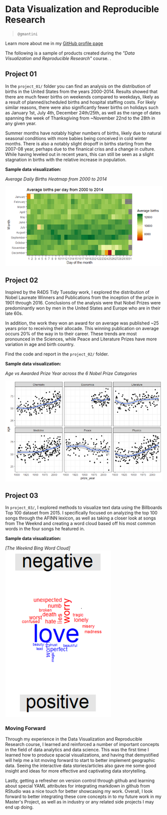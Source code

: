 # Data Visualization and Reproducible Research

> `@gmantini`

Learn more about me in my [GitHub profile page](https://github.com/gmantini)


The following is a sample of products created during the _"Data Visualization and Reproducible Research"_ course. .




## Project 01

In the `project_01/` folder you can find an analysis on the distribution of births in the United States
from the years 2000-2014. Results showed that there are much fewer births on weekends compared to weekdays, likely as a result of planned/scheduled births and hospital staffing costs. For likely similar reasons, there were also significantly fewer births on holidays such as January 1st, July 4th, December 24th/25th, as well as the range of dates spanning the week of Thanksgiving from ~November 22nd to the 28th in any given year. 

Summer months have notably higher numbers of births, likely due to natural seasonal conditions with more babies being conceived in cold winter months. There is also a notably slight dropoff in births starting from the 2007-08 year, perhaps due to the finanical criss and a change in culture. While having leveled out in recent years, this can still be seen as a slight stagnation in births with the relative increase in population.

**Sample data visualization:** 

_Average Daily Births Heatmap from 2000 to 2014_

<img src="https://github.com/gmantini/dataviz_final_project/blob/main/figures/births_heatmap.png">




## Project 02

Inspired by the R4DS Tidy Tuesday work, I explored the distribution of Nobel Laureate Winners and Publications from the inception of the prize in 1901 through 2016. Conclusions of the analysis were that Nobel Prizes were predominantly won by men in the United States and Europe who are in their late 60s. 

In addition, the work they won an award for on average was published ~25 years prior to receiving their allocade. This winning publication on average occurs 20% of the way in to their career. These trends are most pronounced in the Sciences, while Peace and Literature Prizes have more variation in age and birth country. 

Find the code and report in the `project_02/` folder.

**Sample data visualization:** 

_Age vs Awarded Prize Year across the 6 Nobel Prize Categories_

<img src="https://github.com/gmantini/dataviz_final_project/blob/main/figures/age_vs_prize_year_scatterplot.png">




## Project 03

In `project_03/`, I explored methods to visualize text data using the Billboards Top 100 dataset from 2015. I specifically focused on analyzing the top 100 songs through the AFINN lexicon, as well as taking a closer look at songs from The Weeknd and creating a word cloud based off his most common words in the four songs he featured in.

**Sample data visualization:** 

_[The Weeknd Bing Word Cloud]_
<img src="https://github.com/gmantini/dataviz_final_project/blob/main/figures/the_weeknd_word_cloud.PNG">




### Moving Forward

Through my experience in the Data Visualization and Reproducible Research course, I learned and reinforced a number of important concepts in the field of data analytics and data science. This was the first time I learned how to produce spacial visualizations, and having that demystified will help me a lot moving forward to start to better implement geographic data. Seeing the interactive data stories/articles also gave me some good insight and ideas for more effective and captivating data storytelling. 

Lastly, getting a refresher on version control through github and learning about special YAML attributes for integrating markdown in github from RStudio was a nice touch for better showcasing my work. Overall, I look forward to better integrating these core concepts in to my future work in my Master's Project, as well as in industry or any related side projects I may end up doing.
